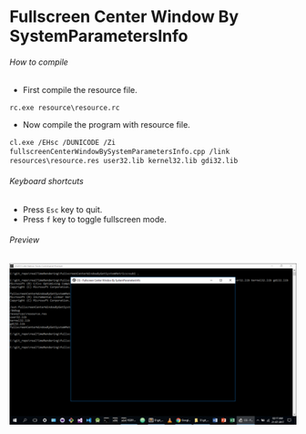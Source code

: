 Fullscreen Center Window By SystemParametersInfo
================================================

###### How to compile

- First compile the resource file.

```
rc.exe resource\resource.rc
```

- Now compile the program with resource file.

```
cl.exe /EHsc /DUNICODE /Zi fullscreenCenterWindowBySystemParametersInfo.cpp /link resources\resource.res user32.lib kernel32.lib gdi32.lib
```

###### Keyboard shortcuts
- Press ```Esc``` key to quit.
- Press ```f``` key to toggle fullscreen mode.

###### Preview
![fullscreenCenterWindowBySystemParametersInfo][fullscreenCenterWindowBySystemParametersInfo-image]

<!-- Image declaration -->

[fullscreenCenterWindowBySystemParametersInfo-image]: ./preview/fullscreenCenterWindowBySystemParametersInfo.png "Fullscreen Center Window By SystemParametersInfo"
